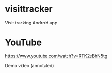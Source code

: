 # visittracker
Visit tracking Android app

# YouTube

https://www.youtube.com/watch?v=RTK2eBhN5tg

Demo video (annotated)
